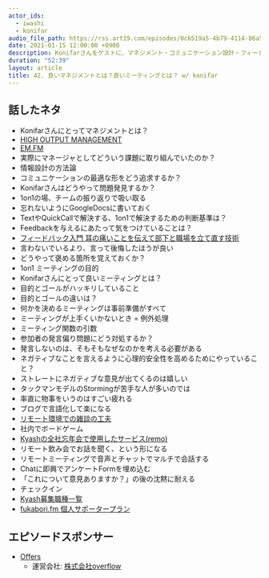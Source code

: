 ```yaml
---
actor_ids:
  - iwashi
  - konifar
audio_file_path: https://rss.art19.com/episodes/0c6519a5-4b79-4114-86a5-e6749cfff88e.mp3
date: 2021-01-15 12:00:00 +0900
description: Konifarさんをゲストに、マネジメント・コミュニケーション設計・フィードバックプラクティス・ミーティングなどについて語っていただいたエピソードです。
duration: "52:39"
layout: article
title: 42. 良いマネジメントとは？良いミーティングとは？ w/ konifar
---
```


## 話したネタ

- Konifarさんにとってマネジメントとは？
- [HIGH OUTPUT MANAGEMENT](https://amzn.to/3iiEdkP)
- [EM.FM](https://anchor.fm/em-fm)
- 実際にマネージャとしてどういう課題に取り組んでいたのか？
- 情報設計の方法論
- コミュニケーションの最適な形をどう追求するか？
- Konifarさんはどうやって問題発見するか？
- 1on1の場、チームの振り返りで吸い取る
- 忘れないようにGoogleDocsに書いておく
- TextやQuickCallで解決する、1on1で解決するための判断基準は？
- Feedbackを与えるにあたって気をつけていることは？
- [フィードバック入門 耳の痛いことを伝えて部下と職場を立て直す技術](https://amzn.to/39C5daW)
- 言わないでいるより、言って後悔したほうが良い
- どうやって褒める箇所を覚えておくか？
- 1on1 ミーティングの目的
- Konifarさんにとって良いミーティングとは？
- 目的とゴールがハッキリしていること
- 目的とゴールの違いは？
- 何かを決めるミーティングは事前準備がすべて
- ミーティングが上手くいかないとき = 例外処理
- ミーティング関数の引数
- 参加者の発言偏り問題にどう対処するか？
- 発言しないのは、そもそもなぜなのかを考える必要がある
- ネガティブなことを言えるように心理的安全性を高めるためにやっていること？
- ストレートにネガティブな意見が出てくるのは嬉しい
- タックマンモデルのStormingが苦手な人が多いのでは
- 率直に物事をいうのはすごい疲れる
- ブログで言語化して楽になる
- [リモート環境での雑談の工夫](https://konifar-zatsu.hatenadiary.jp/entry/2020/12/22/223122)
- 社内でボードゲーム
- [Kyashの全社忘年会で使用したサービス(remo)](Kyashの全社忘年会で使用したサービスremo)
- リモート飲み会でお話を聞く、という形になる
- リモートミーティングで音声とチャットでマルチで会話する
- Chatに即興でアンケートFormを埋め込む
- 「これについて意見ありますか？」の後の沈黙に耐える
- チェックイン
- [Kyash募集職種一覧](https://open.talentio.com/1/c/kyash/requisitions/232)
- [fukabori.fm 個人サポータープラン](https://www.patreon.com/fukabori)

## エピソードスポンサー

- [Offers](https://offers.jp/) 
  -  運営会社: [株式会社overflow](https://overflow.co.jp/)

